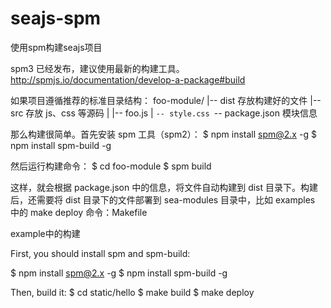 seajs-spm
=========

使用spm构建seajs项目



spm3 已经发布，建议使用最新的构建工具。http://spmjs.io/documentation/develop-a-package#build

如果项目遵循推荐的标准目录结构：
foo-module/
  |-- dist                    存放构建好的文件
  |-- src                     存放 js、css 等源码
  |     |-- foo.js
  |     `-- style.css
  `-- package.json      模块信息

那么构建很简单。首先安装 spm 工具（spm2）：
$ npm install spm@2.x -g
$ npm install spm-build -g

然后运行构建命令：
$ cd foo-module
$ spm build

这样，就会根据 package.json 中的信息，将文件自动构建到 dist 目录下。构建后，还需要将 dist 目录下的文件部署到 sea-modules 目录中，比如 examples 中的 make deploy 命令：Makefile




example中的构建

First, you should install spm and spm-build:

$ npm install spm@2.x -g
$ npm install spm-build -g

Then, build it:
$ cd static/hello
$ make build
$ make deploy
